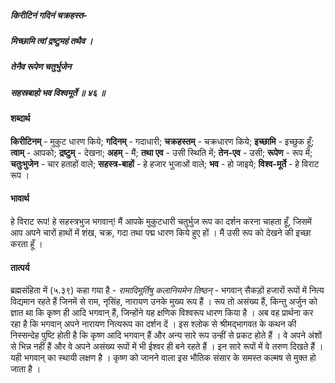 ##### किरीटिनं गदिनं चक्रहस्त-
##### मिच्छामि त्वां द्रष्टुमहं तथैव ।
##### तेनैव रूपेण चतुर्भुजेन
##### सहस्रबाहो भव विश्वमूर्ते ॥ ४६ ॥

#### शब्दार्थ

**किरीटिनम्** - मुकुट धारण किये; **गदिनम्** - गदाधारी; **चक्रहस्तम्** - चक्रधारण किये; **इच्छामि** - इच्छुक हूँ; **त्वाम्** - आपको; **द्रष्टुम्** - देखना; **अहम्** - मैं; **तथा एव** - उसी स्थिति में; **तेन-एव** - उसी; **रूपेण** - रूप में; **चतुःभुजेन** - चार हताहों वाले; **सहस्त्र-बाहों** - हे हजार भुजाओं वाले; **भव** - हो जाइये; **विश्व-मूर्ते** - हे विराट रूप ।

#### भावार्थ

हे विराट रूप! हे सहस्त्रभुज भगवान्! मैं आपके मुकुटधारी चतुर्भुज रूप का दर्शन करना चाहता हूँ, जिसमें आप अपने चारों हाथों में शंख, चक्र, गदा तथा पद्म धारण किये हुए हों । मैं उसी रूप को देखने की इच्छा करता हूँ ।

#### तात्पर्य

ब्रह्मसंहिता में (५.३९) कहा गया है -  *रामादिमूर्तिषु कलानियमेन तिष्ठन्* - भगवान् सैकड़ों हजारों रूपों में नित्य विद्यमान रहते हैं जिनमें से राम, नृसिंह, नारायण उनके मुख्य रूप हैं । रूप तो असंख्य हैं, किन्तु अर्जुन को ज्ञात था कि कृष्ण ही आदि भगवान् हैं, जिन्होंने यह क्षणिक विश्वरूप धारण किया है । अब वह प्रार्थना कर रहा है कि भगवान् अपने नारायण नित्यरूप का दर्शन दें । इस श्लोक से श्रीमद्भागवत के कथन की निस्सन्देह पुष्टि होती है कि कृष्ण आदि भगवान् हैं और अन्य सारे रूप उन्हीं से प्रकट होते हैं । वे अपने अंशों से भिन्न नहीं हैं और वे अपने असंख्य रूपों में भी ईश्वर ही बने रहते हैं । इन सारे रूपों में वे तरुण दिखते हैं । यही भगवान् का स्थायी लक्षण है । कृष्ण को जानने वाला इस भौतिक संसार के समस्त कल्मष से मुक्त हो जाता है ।
